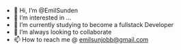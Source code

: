 - 👋 Hi, I’m @EmilSunden
- 👀 I’m interested in ...
- 🌱 I’m currently studying to become a fullstack Developer
- 💞️ I’m always looking to collaborate 
- 📫 How to reach me @ emilsunjobb@gmail.com

<!---
EmilSunden/EmilSunden is a ✨ special ✨ repository because its `README.md` (this file) appears on your GitHub profile.
You can click the Preview link to take a look at your changes.
--->
